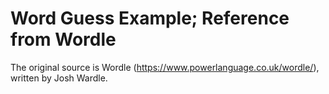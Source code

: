 # Word Guess Example; Reference from Wordle

The original source is Wordle (https://www.powerlanguage.co.uk/wordle/), written by Josh Wardle.
